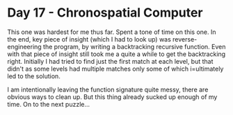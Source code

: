 # Day 17 - Chronospatial Computer

This one was hardest for me thus far. Spent a tone of time on this one. In the end, key piece of 
insight (which I had to look up) was reverse-engineering the program, by writing a backtracking
recursive function. Even with that piece of insight still took me a quite a while to get the
backtracking right. Initially I had tried to find just the first match at each level, but that didn't
as some levels had multiple matches only some of which i=ultimately led to the solution.

I am intentionally leaving the function signature quite messy, there are obvious ways to clean up. But this thing already sucked up enough of my time. On to the next puzzle...

